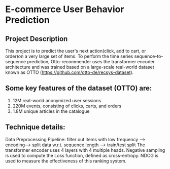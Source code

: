 # E-commerce User Behavior Prediction

## Project Description
This project is to predict the user's next action(click, add to cart, or order)on a very large set of items. To perform the time series sequence-to-sequence prediction, Otto-recommender uses the transformer encoder architecture and was trained based on a large-scale real-world dataset known as OTTO (https://github.com/otto-de/recsys-dataset). 

## Some key features of the dataset (OTTO) are:
1. 12M real-world anonymized user sessions
2. 220M events, consisting of clicks, carts, and orders
3. 1.8M unique articles in the catalogue

## Technique details:
Data Preprocessing Pipeline: filter out items with low frequency --> encoding--> split data w.r.t. sequence length --> train/test split
The transformer encoder uses 4 layers with 4 multiple heads.
Negative sampling is used to compute the Loss function, defined as cross-entropy.
NDCG is used to measure the effectiveness of this ranking system.
